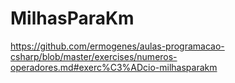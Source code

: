# MilhasParaKm
https://github.com/ermogenes/aulas-programacao-csharp/blob/master/exercises/numeros-operadores.md#exerc%C3%ADcio-milhasparakm
